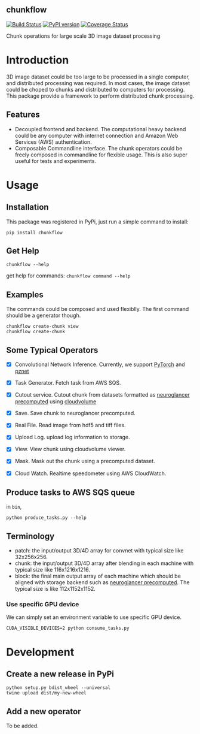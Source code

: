 chunkflow 
----------------------
[![Build Status](https://travis-ci.org/seung-lab/chunkflow.svg?branch=master)](https://travis-ci.org/seung-lab/chunkflow)
[![PyPI version](https://badge.fury.io/py/chunkflow.svg)](https://badge.fury.io/py/chunkflow)
[![Coverage Status](https://coveralls.io/repos/github/seung-lab/chunkflow/badge.svg?branch=master)](https://coveralls.io/github/seung-lab/chunkflow?branch=master)

Chunk operations for large scale 3D image dataset processing

# Introduction
3D image dataset could be too large to be processed in a single computer, and distributed processing was required. In most cases, the image dataset could be choped to chunks and distributed to computers for processing. This package provide a framework to perform distributed chunk processing. 

## Features
- Decoupled frontend and backend. The computational heavy backend could be any computer with internet connection and Amazon Web Services (AWS) authentication. 
- Composable Commandline interface. The chunk operators could be freely composed in commandline for flexible usage. This is also super useful for tests and experiments.

# Usage

## Installation
This package was registered in PyPi, just run a simple command to install:
```
pip install chunkflow
```

## Get Help
`chunkflow --help`

get help for commands: `chunkflow command --help`

## Examples
The commands could be composed and used flexiblly. The first command should be a generator though.
```
chunkflow create-chunk view
chunkflow create-chunk 
```

## Some Typical Operators
- [x] Convolutional Network Inference. Currently, we support [PyTorch](https://pytorch.org) and [pznet](https://github.com/supersergiy/znnphi_interface)
- [x] Task Generator. Fetch task from AWS SQS.
- [x] Cutout service. Cutout chunk from datasets formatted as [neuroglancer precomputed](https://github.com/google/neuroglancer/tree/master/src/neuroglancer/datasource/precomputed) using [cloudvolume](https://github.com/seung-lab/cloud-volume)
- [x] Save. Save chunk to neuroglancer precomputed. 
- [x] Real File. Read image from hdf5 and tiff files. 
- [x] Upload Log. upload log information to storage.
- [x] View. View chunk using cloudvolume viewer.
- [x] Mask. Mask out the chunk using a precomputed dataset.
- [x] Cloud Watch. Realtime speedometer using AWS CloudWatch.


## Produce tasks to AWS SQS queue
in `bin`, 

`python produce_tasks.py --help`

## Terminology
- patch: the input/output 3D/4D array for convnet with typical size like 32x256x256.
- chunk: the input/output 3D/4D array after blending in each machine with typical size like 116x1216x1216.
- block: the final main output array of each machine which should be aligned with storage backend such as [neuroglancer precomputed](https://github.com/google/neuroglancer/tree/master/src/neuroglancer/datasource/precomputed). The typical size is like 112x1152x1152.

### Use specific GPU device
We can simply set an environment variable to use specific GPU device.

`CUDA_VISIBLE_DEVICES=2 python consume_tasks.py `

# Development
## Create a new release in PyPi 
```
python setup.py bdist_wheel --universal
twine upload dist/my-new-wheel
```

## Add a new operator
To be added.
